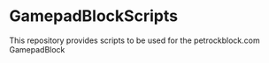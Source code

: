 # GamepadBlockScripts
This repository provides scripts to be used for the petrockblock.com GamepadBlock
